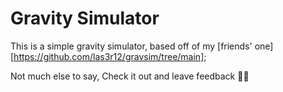 # Gravity Simulator
This is a simple gravity simulator, based off of my [friends' one][https://github.com/las3r12/gravsim/tree/main];

Not much else to say, Check it out and leave feedback 🥶🥶